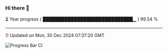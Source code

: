 ### Hi there 👋

⏳ Year progress { █████████████████████████████▁ } 99.54 %

---

⏰ Updated on Mon, 30 Dec 2024 07:37:20 GMT

![Progress Bar CI](https://github.com/IshwaranRudhara/GIT-ACTION/workflows/Progress%20Bar%20CI/badge.svg)
